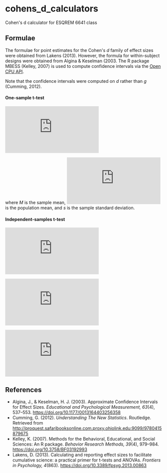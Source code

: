 # cohens_d_calculators

Cohen's d calculator for ESQREM 6641 class

## Formulae

The formulae for point estimates for the Cohen's _d_ family of effect sizes were obtained from Lakens (2013). However, the formula for within-subject designs were obtained from Algina & Keselman (2003. The R package MBESS (Kelley, 2007) is used to compute confidence intervals via the [Open CPU API](https://www.opencpu.org/api.html).

Note that the confidence intervals were computed on _d_ rather than _g_ (Cumming, 2012).

#### One-sample t-test

![equation](http://latex.codecogs.com/gif.latex?%5Ctextrm%7BCohen's%7D%5C%20d%20=%20%5Cfrac%7BM%20-%20%20%5Cmu%7D%7Bs%7D)

where _M_ is the sample mean, ![equation](http://latex.codecogs.com/gif.latex?%5Cmu) is the population mean, and _s_ is the sample standard deviation.

#### Independent-samples t-test

<!-- Cohen's d -->

![equation](http://latex.codecogs.com/gif.latex?%5Ctextrm%7BCohen's%7D%5C%20d%20=%20%5Cfrac%7B%20%5Coverline%7Bx%7D_%7B1%7D%20-%20%5Coverline%7Bx%7D_%7B2%7D%20%7D%7B%20%5Csqrt%7B%5Cfrac%20%7B(n_%7B1%7D%20-%201)%20SD%5E%7B2%7D_%7B1%7D%20+%20(n_%7B2%7D%20-%201)%20SD%5E%7B2%7D_%7B2%7D%20%7D%7Bn_%7B1%7D%20+%20n_%7B2%7D%20-%202%7D%7D%7D)

<!-- Hedges' g -->

![equation](http://latex.codecogs.com/gif.latex?%5Ctextrm%7BHedges'%7D%5C%20g%20=%20%5Ctextrm%7BCohen's%7D%5C%20d%20%5Ctimes%20%20%5Cbig(1%20-%20%20%5Cfrac%7B3%7D%7B4(%20n_%7B1%7D%20+%20n_%7B2%7D%20)%20-%209%20%7D%20%5Cbig))

<!-- g to r -->

![equation](http://latex.codecogs.com/gif.latex?r=%20%5Cfrac%7Bg%7D%7B%20%5Csqrt%7B%20g%5E%7B2%7D%20+%20%20%5Cfrac%7BN%5E%7B2%7D-2N%7D%7Bn_%7B1%7Dn_%7B2%7D%7D%20%7D%20%7D)

## References

- Algina, J., & Keselman, H. J. (2003). Approximate Confidence Intervals for Effect Sizes. _Educational and Psychological Measurement, 63_(4), 537–553. https://doi.org/10.1177/0013164403256358
- Cumming, G. (2012). _Understanding The New Statistics_. Routledge. Retrieved from http://proquest.safaribooksonline.com.proxy.ohiolink.edu:9099/9780415879675
- Kelley, K. (2007). Methods for the Behavioral, Educational, and Social Sciences: An R package. _Behavior Research Methods, 39_(4), 979–984. https://doi.org/10.3758/BF03192993
- Lakens, D. (2013). Calculating and reporting effect sizes to facilitate cumulative science: a practical primer for t-tests and ANOVAs. _Frontiers in Psychology, 4_(863). https://doi.org/10.3389/fpsyg.2013.00863

<!-- %20%5C%20%20%5C%20%5Cbig(2%5Cbig) -->
